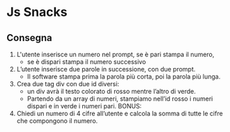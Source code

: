 # Js Snacks
## Consegna
1. L'utente inserisce un numero nel prompt, se è pari stampa il numero,
    - se è dispari stampa il numero successivo
2. L’utente inserisce due parole in successione, con due prompt.
    - Il software stampa prima la parola più corta, poi la parola più lunga.
3. Crea due tag div con due id diversi:
    - un div avrà il testo colorato di rosso mentre l’altro di verde.
    - Partendo da un array di numeri, stampiamo nell’id rosso i numeri dispari e in verde i numeri pari.
BONUS:
4. Chiedi un numero di 4 cifre all’utente e calcola la somma di tutte le cifre che compongono il numero.